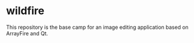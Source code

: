 wildfire
========

This repository is the base camp for an image editing application based on ArrayFire and Qt.
